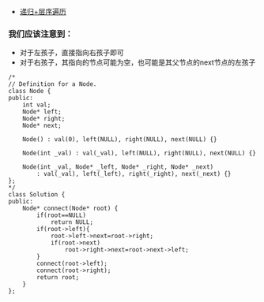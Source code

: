 * [递归+层序遍历](https://blog.csdn.net/lyd1995/article/details/91559203)

### 我们应该注意到：
* 对于左孩子，直接指向右孩子即可
* 对于右孩子，其指向的节点可能为空，也可能是其父节点的next节点的左孩子

```
/*
// Definition for a Node.
class Node {
public:
    int val;
    Node* left;
    Node* right;
    Node* next;

    Node() : val(0), left(NULL), right(NULL), next(NULL) {}

    Node(int _val) : val(_val), left(NULL), right(NULL), next(NULL) {}

    Node(int _val, Node* _left, Node* _right, Node* _next)
        : val(_val), left(_left), right(_right), next(_next) {}
};
*/
class Solution {
public:
    Node* connect(Node* root) {
        if(root==NULL)
            return NULL;
        if(root->left){
            root->left->next=root->right;
            if(root->next)
                root->right->next=root->next->left;
        }
        connect(root->left);
        connect(root->right);
        return root;
    }
};

```
